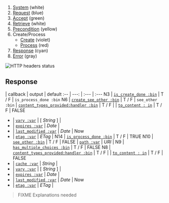 1. [System](README_system.md) (white)
1. [Request](README_request.md) (blue)
1. [Accept](README_accept.md) (green)
1. [Retrieve](README_retrieve.md) (white)
1. [Precondition](README_precondition.md) (yellow)
1. Create/Process
    * [Create](README_create.md) (violet)
    * [Process](README_process.md) (red)
1. [Response](README_response.md) (cyan)
1. [Error](README_error.md) (gray)

![HTTP headers status](https://rawgithub.com/andreineculau/http-decision-diagram/master/v4/http-decision-diagram-v4.png)

## Response

 | callback | output | default
:-- | ---: | :--- | :---
N3 | [`is_create_done :bin`](#is_create_done-bin) | T / F | `is_process_done :bin`
N6 | [`create_see_other :bin`](#create_see_other-bin) | T / F | `see_other :bin`
 | [`content_types_provided:handler :bin`](#content_types_provided-handler-var) | T / F |
 | [`to_content : in`](#to_content--in) | T / F | FALSE
 - | [`vary :var`](#vary-var) | [ *String* ] |
 - | [`expires :var`](#vary-var) | *Date* |
 - | [`last_modified :var`](#last_modified-var) | *Date* | Now
 - | [`etag :var`](#etag-var) | *ETag* |
N14 | [`is_process_done :bin`](#is_process_done-bin) | T / F | TRUE
N10 | [`see_other :bin`](#see_other-bin) | T / F | FALSE
 | [`path :var`](#path-var) | *URI* |
N9 | [`has_multiple_choices :bin`](#has_multiple_choices-bin) | T / F | FALSE
N8 | [`content_types_provided:handler :bin`](#content_types_provided-handler-var) | T / F |
 | [`to_content : in`](#to_content--in) | T / F | FALSE
- | [`cache :var`](#cache-var) | *String* |
- | [`vary :var`](#vary-var) | [ *String* ] |
- | [`expires :var`](#vary-var) | *Date* |
- | [`last_modified :var`](#last_modified-var) | *Date* | Now
- | [`etag :var`](#etag-var) | *ETag* |

> FIXME Explanations needed
